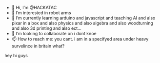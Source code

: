 - 👋 Hi, I’m @HACKATAC
- 👀 I’m interested in robot arms
- 🌱 I’m currently learning arduino and javascript and teaching AI and also pixar in a box and also physics and also algebra and also woodturning and also 3d printing and also ect...
- 💞️ I’m looking to collaborate on i dont knoe
- 📫 How to reach me: you cant. i am in a specifyed area under heavy survelince in britain what?

<!---
HACKATAC/HACKATAC is a ✨ special ✨ repository because its `README.md` (this file) appears on your GitHub profile.
You can click the Preview link to take a look at your changes.
--->
hey hi guys
